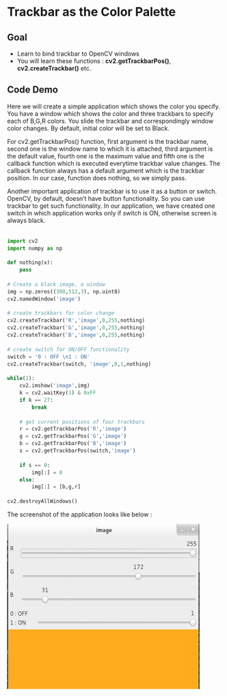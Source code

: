 # Trackbar as the Color Palette

##  Goal

* Learn to bind trackbar to OpenCV windows
* You will learn these functions : **cv2.getTrackbarPos()**, **cv2.createTrackbar()** etc.

## Code Demo

Here we will create a simple application which shows the color you specify. You have a window which shows the color and three trackbars to specify each of B,G,R colors. You slide the trackbar and correspondingly window color changes. By default, initial color will be set to Black.

For cv2.getTrackbarPos() function, first argument is the trackbar name, second one is the window name to which it is attached, third argument is the default value, fourth one is the maximum value and fifth one is the callback function which is executed everytime trackbar value changes. The callback function always has a default argument which is the trackbar position. In our case, function does nothing, so we simply pass.

Another important application of trackbar is to use it as a button or switch. OpenCV, by default, doesn’t have button functionality. So you can use trackbar to get such functionality. In our application, we have created one switch in which application works only if switch is ON, otherwise screen is always black.

```python

import cv2
import numpy as np

def nothing(x):
    pass

# Create a black image, a window
img = np.zeros((300,512,3), np.uint8)
cv2.namedWindow('image')

# create trackbars for color change
cv2.createTrackbar('R','image',0,255,nothing)
cv2.createTrackbar('G','image',0,255,nothing)
cv2.createTrackbar('B','image',0,255,nothing)

# create switch for ON/OFF functionality
switch = '0 : OFF \n1 : ON'
cv2.createTrackbar(switch, 'image',0,1,nothing)

while(1):
    cv2.imshow('image',img)
    k = cv2.waitKey(1) & 0xFF
    if k == 27:
        break

    # get current positions of four trackbars
    r = cv2.getTrackbarPos('R','image')
    g = cv2.getTrackbarPos('G','image')
    b = cv2.getTrackbarPos('B','image')
    s = cv2.getTrackbarPos(switch,'image')

    if s == 0:
        img[:] = 0
    else:
        img[:] = [b,g,r]

cv2.destroyAllWindows()

```

The screenshot of the application looks like below :


![Image](Images/trackbar_screenshot.jpg)


